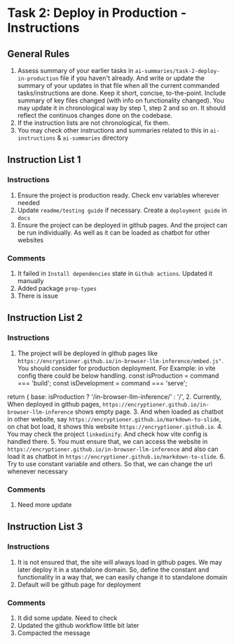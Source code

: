 <!-- /*
 * Ankur Mursalin
 *
 * https://encryptioner.github.io/
 *
 * Created on Mon Sep 01 2025
 */ -->

<!-- ## NOTE: You may use below instruction in claude from systematic command on claude
Assess the @ai-instructions/task-1-task-2-deploy-in-production.md file if u haven't already. 
Then follow the instructions of last instruction list of the file
Check this for reference: https://github.com/Encryptioner/markdown-to-slide/blob/master/ai-instructions/task-1-initial-setup.md -->


# Task 2: Deploy in Production - Instructions

## General Rules
1. Assess summary of your earlier tasks in `ai-summaries/task-2-deploy-in-production` file if you haven't already. And write or update the summary of your updates in that file when all the current commanded tasks/instructions are done. Keep it short, concise, to-the-point. Include summary of key files changed (with info on functionality changed). You may update it in chronological way by step 1, step 2 and so on. It should reflect the continuos changes done on the codebase.
2. If the instruction lists are not chronological, fix them.
3. You may check other instructions and summaries related to this in `ai-instructions` & `ai-summaries` directory


## Instruction List 1

### Instructions
1. Ensure the project is production ready. Check env variables wherever needed
2. Update `readme/testing guide` if necessary. Create a `deployment guide` in `docs`
3. Ensure the project can be deployed in github pages. And the project can be run individually. As well as it can be loaded as chatbot for other websites


### Comments
1. It failed in `Install dependencies` state in `Github actions`. Updated it manually
2. Added package `prop-types`
3. There is issue



## Instruction List 2

### Instructions
1. The project will be deployed in github pages like `https://encryptioner.github.io/in-browser-llm-inference/embed.js"`. You should consider for production deployment. For Example: in vite config there could be below handling.
   const isProduction = command === 'build';
  const isDevelopment = command === 'serve';
  
  return {
  base: isProduction ? '/in-browser-llm-inference/' : '/',
2. Currently, When deployed in github pages, `https://encryptioner.github.io/in-browser-llm-inference` shows empty page.
3. And when loaded as chatbot in other website, say `https://encryptioner.github.io/markdown-to-slide`, on chat bot load, it shows this website `https://encryptioner.github.io`.
4. You may check the project `linkedinify`. And check how vite config is handled there.
5. You must ensure that, we can access the website in `https://encryptioner.github.io/in-browser-llm-inference` and also can load it as chatbot in `https://encryptioner.github.io/markdown-to-slide`.
6. Try to use constant variable and others. So that, we can change the url whenever necessary

### Comments
1. Need more update


## Instruction List 3

### Instructions
1. It is not ensured that, the site will always load in github pages. We may later deploy it in a standalone domain. So, define the constant and functionality in a way that, we can easily change it to standalone domain
2. Default will be github page for deployment

### Comments
1. It did some update. Need to check
2. Updated the github workflow little bit later
3. Compacted the message
